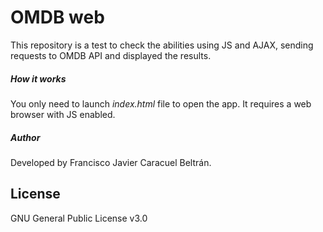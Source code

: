 # OMDB web
This repository is a test to check the abilities using JS and AJAX, sending requests to OMDB API and displayed the results.

##### How it works

You only need to launch *index.html* file to open the app. It requires a web browser with JS enabled.

##### Author

Developed by Francisco Javier Caracuel Beltrán.

License
----

GNU General Public License v3.0